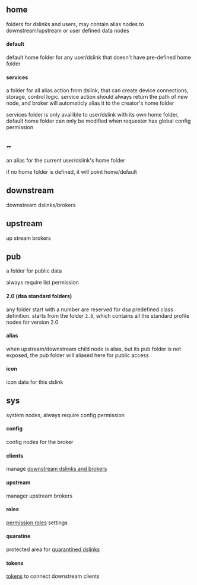 ## home
folders for dslinks and users, may contain alias nodes to downstream/upstream or user defined data nodes

#### default
default home folder for any user/dslink that doesn't have pre-defined home folder

#### services
a folder for all alias action from dslink, that can create device connections, storage, control logic. service action should always return the path of new node, and broker will automaticly alias it to the creator's home folder

services folder is only availible to user/dslink with its own home folder, default home folder can only be modified when requester has global config permission

## ~
an alias for the current user/dslink's home folder

if no home folder is defined, it will point home/default

## downstream
downstream dslinks/brokers

## upstream
up stream brokers

## pub

a folder for public data

always require list permission

#### 2.0 (dsa standard folders)
any folder start with a number are reserved for dsa predefined class definition. starts from the folder `2.0`, which contains all the standard profile nodes for version 2.0

#### alias 
when upstream/downstream child node is alias, but its pub folder is not exposed, the pub folder will aliased here for public access

#### icon
icon data for this dslink


## sys
system nodes, always require config permission

#### config
config nodes for the broker

#### clients
manage [downstream dslinks and brokers](edge-broker/clients.md)

#### upstream
manager upstream brokers

#### roles
[permission roles](edge-broker/permissions.md) settings

#### quaratine
protected area for [quarantined dslinks](edge-broker/quarantine.md)

#### tokens
[tokens](edge-broker/tokens.md) to connect downstream clients
